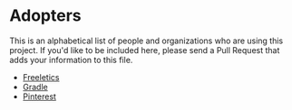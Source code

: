 # Adopters

This is an alphabetical list of people and organizations who are using this
project. If you'd like to be included here, please send a Pull Request that
adds your information to this file.

- [Freeletics](https://www.freeletics.com)
- [Gradle](https://gradle.org)
- [Pinterest](https://www.pinterest.com/)
